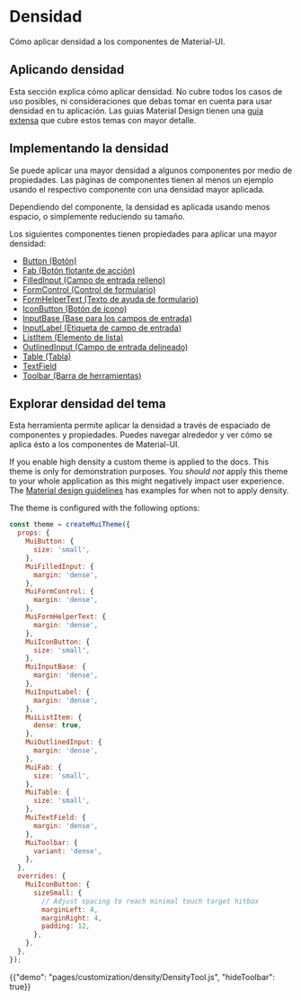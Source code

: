 # Densidad

<p class="description">Cómo aplicar densidad a los componentes de Material-UI.</p>

## Aplicando densidad

Esta sección explica cómo aplicar densidad. No cubre todos los casos de uso posibles, ni consideraciones que debas tomar en cuenta para usar densidad en tu aplicación. Las guias Material Design tienen una [guia extensa](https://material.io/design/layout/applying-density.html#typographic-density) que cubre estos temas con mayor detalle.

## Implementando la densidad

Se puede aplicar una mayor densidad a algunos componentes por medio de propiedades. Las páginas de componentes tienen al menos un ejemplo usando el respectivo componente con una densidad mayor aplicada.

Dependiendo del componente, la densidad es aplicada usando menos espacio, o simplemente reduciendo su tamaño.

Los siguientes componentes tienen propiedades para aplicar una mayor densidad:

- [Button (Botón)](/api/button/)
- [Fab (Botón flotante de acción)](/api/fab/)
- [FilledInput (Campo de entrada relleno)](/api/filled-input/)
- [FormControl (Control de formulario)](/api/form-control/)
- [FormHelperText (Texto de ayuda de formulario)](/api/form-helper-text/)
- [IconButton (Botón de ícono)](/api/icon-button/)
- [InputBase (Base para los campos de entrada)](/api/input-base/)
- [InputLabel (Etiqueta de campo de entrada)](/api/input-label/)
- [ListItem (Elemento de lista)](/api/list-item/)
- [OutlinedInput (Campo de entrada delineado)](/api/outlined-input/)
- [Table (Tabla)](/api/table/)
- [TextField](/api/text-field/)
- [Toolbar (Barra de herramientas)](/api/toolbar/)

## Explorar densidad del tema

Esta herramienta permite aplicar la densidad a través de espaciado de componentes y propiedades. Puedes navegar alrededor y ver cómo se aplica ésto a los componentes de Material-UI.

If you enable high density a custom theme is applied to the docs. This theme is only for demonstration purposes. You *should not* apply this theme to your whole application as this might negatively impact user experience. The [Material design guidelines](https://material.io/design/layout/applying-density.html#typographic-density) has examples for when not to apply density.

The theme is configured with the following options:

```js
const theme = createMuiTheme({
  props: {
    MuiButton: {
      size: 'small',
    },
    MuiFilledInput: {
      margin: 'dense',
    },
    MuiFormControl: {
      margin: 'dense',
    },
    MuiFormHelperText: {
      margin: 'dense',
    },
    MuiIconButton: {
      size: 'small',
    },
    MuiInputBase: {
      margin: 'dense',
    },
    MuiInputLabel: {
      margin: 'dense',
    },
    MuiListItem: {
      dense: true,
    },
    MuiOutlinedInput: {
      margin: 'dense',
    },
    MuiFab: {
      size: 'small',
    },
    MuiTable: {
      size: 'small',
    },
    MuiTextField: {
      margin: 'dense',
    },
    MuiToolbar: {
      variant: 'dense',
    },
  },
  overrides: {
    MuiIconButton: {
      sizeSmall: {
        // Adjust spacing to reach minimal touch target hitbox
        marginLeft: 4,
        marginRight: 4,
        padding: 12,
      },
    },
  },
});
```

{{"demo": "pages/customization/density/DensityTool.js", "hideToolbar": true}}